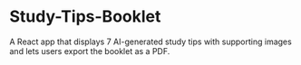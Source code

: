 # Study-Tips-Booklet
A React app that displays 7 AI-generated study tips with supporting images and lets users export the booklet as a PDF.
